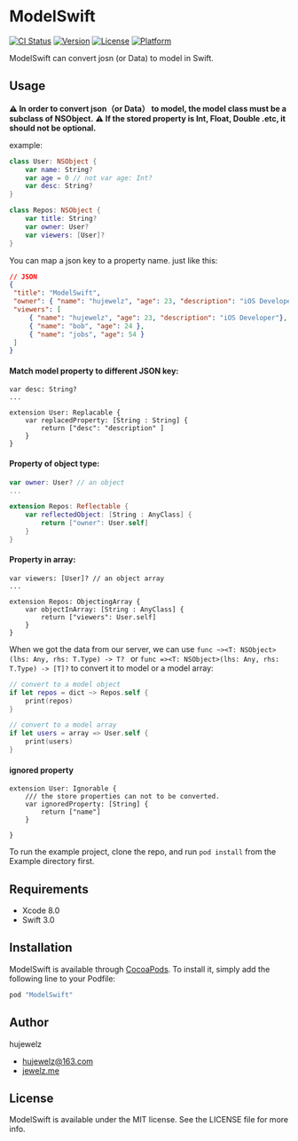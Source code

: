 # ModelSwift

[![CI Status](http://img.shields.io/travis/huluobobo/ModelSwift.svg?style=flat)](https://travis-ci.org/huluobobo/ModelSwift)
[![Version](https://img.shields.io/cocoapods/v/ModelSwift.svg?style=flat)](http://cocoapods.org/pods/ModelSwift)
[![License](https://img.shields.io/cocoapods/l/ModelSwift.svg?style=flat)](http://cocoapods.org/pods/ModelSwift)
[![Platform](https://img.shields.io/cocoapods/p/ModelSwift.svg?style=flat)](http://cocoapods.org/pods/ModelSwift)

ModelSwift can convert josn (or Data) to model in Swift.

## Usage
**:warning: In order to convert json（or Data） to model, the model  class must be a subclass of NSObject.**
**:warning: If the stored property is Int, Float, Double .etc, it should not   be optional.**

example:
```swift
class User: NSObject {
    var name: String?
    var age = 0 // not var age: Int?
    var desc: String?
}

class Repos: NSObject {
    var title: String?
    var owner: User?
    var viewers: [User]?
}
```
You can map a json key  to a property name. 
just like this:

```json
// JSON
{
 "title": "ModelSwift",
 "owner": { "name": "hujewelz", "age": 23, "description": "iOS Developer" },
 "viewers": [
     { "name": "hujewelz", "age": 23, "description": "iOS Developer"},
     { "name": "bob", "age": 24 },
     { "name": "jobs", "age": 54 }
 ]
}

```

#### Match model property to different JSON key:
```
var desc: String?
...

extension User: Replacable {
    var replacedProperty: [String : String] {
        return ["desc": "description" ]
    }
}
```
#### Property of object type:
```swift
var owner: User? // an object
...

extension Repos: Reflectable {
    var reflectedObject: [String : AnyClass] {
        return ["owner": User.self]
    }
}
```

#### Property in array:
```
var viewers: [User]? // an object array
...

extension Repos: ObjectingArray {
    var objectInArray: [String : AnyClass] {
        return ["viewers": User.self]
    }
}

```

When we got the data from our server, we can use 
`func ~><T: NSObject>(lhs: Any, rhs: T.Type) -> T? ` or `func =><T: NSObject>(lhs: Any, rhs: T.Type) -> [T]?`
 to convert it to model or a model array:
```swift
// convert to a model object
if let repos = dict ~> Repos.self {
    print(repos)
}

// convert to a model array
if let users = array => User.self {
	print(users)
}

```

#### ignored property
```
extension User: Ignorable {
    /// the store properties can not to be converted.
    var ignoredProperty: [String] {
        return ["name"]
    }

}
```

To run the example project, clone the repo, and run `pod install` from the Example directory first.

## Requirements

* Xcode 8.0
* Swift 3.0

## Installation

ModelSwift is available through [CocoaPods](http://cocoapods.org). To install
it, simply add the following line to your Podfile:

```ruby
pod "ModelSwift"
```

## Author

hujewelz

* hujewelz@163.com 
* [jewelz.me](http://jewelz.me)

## License

ModelSwift is available under the MIT license. See the LICENSE file for more info.


